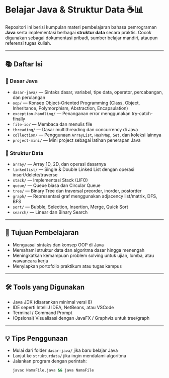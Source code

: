 # Belajar Java & Struktur Data ☕📊

Repositori ini berisi kumpulan materi pembelajaran bahasa pemrograman **Java** serta implementasi berbagai **struktur data** secara praktis. Cocok digunakan sebagai dokumentasi pribadi, sumber belajar mandiri, ataupun referensi tugas kuliah.

---

## 📚 Daftar Isi

### 🔸 Dasar Java
- `dasar-java/` — Sintaks dasar, variabel, tipe data, operator, percabangan, dan perulangan
- `oop/` — Konsep Object-Oriented Programming (Class, Object, Inheritance, Polymorphism, Abstraction, Encapsulation)
- `exception-handling/` — Penanganan error menggunakan try-catch-finally
- `file-io/` — Membaca dan menulis file
- `threading/` — Dasar multithreading dan concurrency di Java
- `collection/` — Penggunaan `ArrayList`, `HashMap`, `Set`, dan koleksi lainnya
- `project-mini/` — Mini project sebagai latihan penerapan Java

### 🔸 Struktur Data
- `array/` — Array 1D, 2D, dan operasi dasarnya
- `linkedlist/` — Single & Double Linked List dengan operasi insert/delete/traverse
- `stack/` — Implementasi Stack (LIFO)
- `queue/` — Queue biasa dan Circular Queue
- `tree/` — Binary Tree dan traversal preorder, inorder, postorder
- `graph/` — Representasi graf menggunakan adjacency list/matrix, DFS, BFS
- `sort/` — Bubble, Selection, Insertion, Merge, Quick Sort
- `search/` — Linear dan Binary Search

---

## 🎯 Tujuan Pembelajaran

- Menguasai sintaks dan konsep OOP di Java
- Memahami struktur data dan algoritma dasar hingga menengah
- Meningkatkan kemampuan problem solving untuk ujian, lomba, atau wawancara kerja
- Menyiapkan portofolio praktikum atau tugas kampus

---

## 🛠️ Tools yang Digunakan

- Java JDK (disarankan minimal versi 8)
- IDE seperti IntelliJ IDEA, NetBeans, atau VSCode
- Terminal / Command Prompt
- (Opsional) Visualisasi dengan JavaFX / Graphviz untuk tree/graph

---

## 💡 Tips Penggunaan

- Mulai dari folder `dasar-java/` jika baru belajar Java
- Lanjut ke `strukturdata/` jika ingin mendalami algoritma
- Jalankan program dengan perintah:
  ```bash
  javac NamaFile.java && java NamaFile
